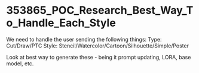 # 353865_POC_Research_Best_Way_To_Handle_Each_Style
We need to handle the user sending the following things:
Type: Cut/Draw/PTC
Style: Stencil/Watercolor/Cartoon/Silhouette/Simple/Poster

Look at best way to generate these - being it prompt updating, LORA, base model, etc. 
